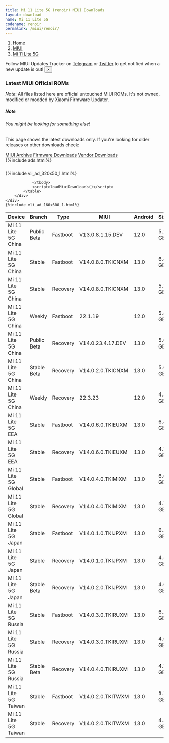 ```yaml
---
title: Mi 11 Lite 5G (renoir) MIUI Downloads
layout: download
name: Mi 11 Lite 5G
codename: renoir
permalink: /miui/renoir/
---
```

<nav aria-label="breadcrumb">
    <ol class="breadcrumb">
        <li class="breadcrumb-item"><a href="/">Home</a></li>
        <li class="breadcrumb-item"><a href="/miui/">MIUI</a></li>
        <li class="breadcrumb-item active" aria-current="page"><a href="/miui/renoir/">Mi 11 Lite 5G</a></li>
    </ol>
</nav>
<div class="alert alert-primary alert-dismissible fade show" role="alert">
    Follow MIUI Updates Tracker on <a href="https://t.me/MIUIUpdatesTracker" class="alert-link">Telegram</a>
     or <a href="https://twitter.com/MiFwUpdater" class="alert-link">Twitter</a> to get notified when a new update is out!
    <button type="button" class="close" data-dismiss="alert" aria-label="Close">
        <span aria-hidden="true">&times;</span>
    </button>
</div>

### Latest MIUI Official ROMs
*Note*: All files listed here are official untouched MIUI ROMs. It's not owned, modified or modded by Xiaomi Firmware Updater.
<div class="card">
  <div class="card-body">
    <h5 class="card-title">Note</h5>
    <h6 class="card-subtitle mb-2 text-muted">You might be looking for something else!</h6>
    <p class="card-text">This page shows the latest downloads only.
     If you're looking for older releases or other downloads check:</p>
    <a href="/archive/miui/renoir/" class="card-link">MIUI Archive</a>
    <a href="/firmware/renoir/" class="card-link">Firmware Downloads</a>
    <a href="/vendor/renoir/" class="card-link">Vendor Downloads</a>
  </div>
</div>
{%include ads.html%}
<div class="row justify-content-center">
    <div class="col-10">
        <div class="table-responsive-md" style="margin-top: 25px;">
            {%include vli_ad_320x50_1.html%}
            <table id="miui" class="display dt-responsive nowrap compact table table-striped table-hover table-sm">
                <thead class="thead-dark">
                    <tr>
                        <th data-ref="device">Device</th>
                        <th data-ref="branch">Branch</th>
                        <th data-ref="type">Type</th>
                        <th data-ref="miui">MIUI</th>
                        <th data-ref="android">Android</th>
                        <th data-ref="size">Size</th>
                        <th data-ref="size">Date</th>
                        <th data-ref="link">Link</th>
                    </tr>
                </thead>
                <tbody>
                <tr><td>Mi 11 Lite 5G China</td><td>Public Beta</td><td>Fastboot</td><td>V13.0.8.1.15.DEV</td><td>12.0</td><td>5.2 GB</td><td>2022-03-15</td><td><a href="/miui/renoir/public beta/V13.0.8.1.15.DEV/">Download</a></td></tr>
<tr><td>Mi 11 Lite 5G China</td><td>Stable</td><td>Fastboot</td><td>V14.0.8.0.TKICNXM</td><td>13.0</td><td>6.8 GB</td><td>2023-03-23</td><td><a href="/miui/renoir/stable/V14.0.8.0.TKICNXM/">Download</a></td></tr>
<tr><td>Mi 11 Lite 5G China</td><td>Stable</td><td>Recovery</td><td>V14.0.8.0.TKICNXM</td><td>13.0</td><td>5.7 GB</td><td>2023-03-29</td><td><a href="/miui/renoir/stable/V14.0.8.0.TKICNXM/">Download</a></td></tr>
<tr><td>Mi 11 Lite 5G China</td><td>Weekly</td><td>Fastboot</td><td>22.1.19</td><td>12.0</td><td>5.8 GB</td><td>2022-01-19</td><td><a href="/miui/renoir/weekly/22.1.19/">Download</a></td></tr>
<tr><td>Mi 11 Lite 5G China</td><td>Public Beta</td><td>Recovery</td><td>V14.0.23.4.17.DEV</td><td>13.0</td><td>5.6 GB</td><td>2023-04-21</td><td><a href="/miui/renoir/public beta/V14.0.23.4.17.DEV/">Download</a></td></tr>
<tr><td>Mi 11 Lite 5G China</td><td>Stable Beta</td><td>Recovery</td><td>V14.0.2.0.TKICNXM</td><td>13.0</td><td>5.6 GB</td><td>2022-12-16</td><td><a href="/miui/renoir/stable beta/V14.0.2.0.TKICNXM/">Download</a></td></tr>
<tr><td>Mi 11 Lite 5G China</td><td>Weekly</td><td>Recovery</td><td>22.3.23</td><td>12.0</td><td>4.5 GB</td><td>2022-03-24</td><td><a href="/miui/renoir/weekly/22.3.23/">Download</a></td></tr>
<tr><td>Mi 11 Lite 5G EEA</td><td>Stable</td><td>Fastboot</td><td>V14.0.6.0.TKIEUXM</td><td>13.0</td><td>6.4 GB</td><td>2023-03-23</td><td><a href="/miui/renoir/stable/V14.0.6.0.TKIEUXM/">Download</a></td></tr>
<tr><td>Mi 11 Lite 5G EEA</td><td>Stable</td><td>Recovery</td><td>V14.0.6.0.TKIEUXM</td><td>13.0</td><td>4.7 GB</td><td>2023-04-11</td><td><a href="/miui/renoir/stable/V14.0.6.0.TKIEUXM/">Download</a></td></tr>
<tr><td>Mi 11 Lite 5G Global</td><td>Stable</td><td>Fastboot</td><td>V14.0.4.0.TKIMIXM</td><td>13.0</td><td>6.6 GB</td><td>2023-03-23</td><td><a href="/miui/renoir/stable/V14.0.4.0.TKIMIXM/">Download</a></td></tr>
<tr><td>Mi 11 Lite 5G Global</td><td>Stable</td><td>Recovery</td><td>V14.0.4.0.TKIMIXM</td><td>13.0</td><td>4.7 GB</td><td>2023-04-03</td><td><a href="/miui/renoir/stable/V14.0.4.0.TKIMIXM/">Download</a></td></tr>
<tr><td>Mi 11 Lite 5G Japan</td><td>Stable</td><td>Fastboot</td><td>V14.0.1.0.TKIJPXM</td><td>13.0</td><td>6.3 GB</td><td>2023-01-29</td><td><a href="/miui/renoir/stable/V14.0.1.0.TKIJPXM/">Download</a></td></tr>
<tr><td>Mi 11 Lite 5G Japan</td><td>Stable</td><td>Recovery</td><td>V14.0.1.0.TKIJPXM</td><td>13.0</td><td>4.5 GB</td><td>2023-02-17</td><td><a href="/miui/renoir/stable/V14.0.1.0.TKIJPXM/">Download</a></td></tr>
<tr><td>Mi 11 Lite 5G Japan</td><td>Stable Beta</td><td>Recovery</td><td>V14.0.2.0.TKIJPXM</td><td>13.0</td><td>4.6 GB</td><td>2023-04-12</td><td><a href="/miui/renoir/stable beta/V14.0.2.0.TKIJPXM/">Download</a></td></tr>
<tr><td>Mi 11 Lite 5G Russia</td><td>Stable</td><td>Fastboot</td><td>V14.0.3.0.TKIRUXM</td><td>13.0</td><td>6.2 GB</td><td>2023-01-29</td><td><a href="/miui/renoir/stable/V14.0.3.0.TKIRUXM/">Download</a></td></tr>
<tr><td>Mi 11 Lite 5G Russia</td><td>Stable</td><td>Recovery</td><td>V14.0.3.0.TKIRUXM</td><td>13.0</td><td>4.6 GB</td><td>2023-02-14</td><td><a href="/miui/renoir/stable/V14.0.3.0.TKIRUXM/">Download</a></td></tr>
<tr><td>Mi 11 Lite 5G Russia</td><td>Stable Beta</td><td>Recovery</td><td>V14.0.4.0.TKIRUXM</td><td>13.0</td><td>4.7 GB</td><td>2023-04-18</td><td><a href="/miui/renoir/stable beta/V14.0.4.0.TKIRUXM/">Download</a></td></tr>
<tr><td>Mi 11 Lite 5G Taiwan</td><td>Stable</td><td>Fastboot</td><td>V14.0.2.0.TKITWXM</td><td>13.0</td><td>5.7 GB</td><td>2023-02-16</td><td><a href="/miui/renoir/stable/V14.0.2.0.TKITWXM/">Download</a></td></tr>
<tr><td>Mi 11 Lite 5G Taiwan</td><td>Stable</td><td>Recovery</td><td>V14.0.2.0.TKITWXM</td><td>13.0</td><td>4.5 GB</td><td>2023-02-23</td><td><a href="/miui/renoir/stable/V14.0.2.0.TKITWXM/">Download</a></td></tr>

                </tbody>
                <script>loadMiuiDownloads()</script>
            </table>
        </div>
    </div>
    {%include vli_ad_160x600_1.html%}
</div>
